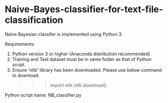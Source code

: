 # Naive-Bayes-classifier-for-text-file-classification
Naive Bayesian classifer is implemented using Python 3.

Requirements:
1.	Python version 3 or higher (Anaconda distribution recommended)
2.	Training and Test dataset must be in same folder as that of Python script.
3. 	Ensure 'nltk' library has been downloaded. Please use below command to download. 
	>>> import nltk
	>>> nltk.download()

Python script name: NB_classifier.py 
